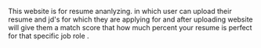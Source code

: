 This website is for resume ananlyzing. in which user can upload their resume and jd's for which they are applying for and after uploading website will give them a match score that how much percent your resume is perfect for that specific job role .
